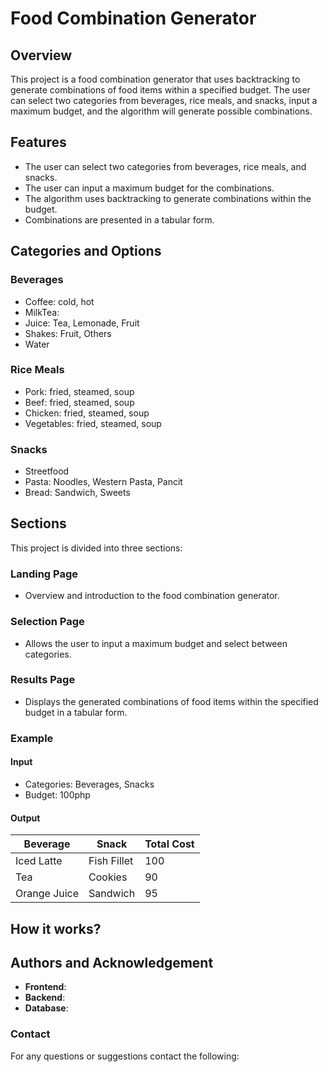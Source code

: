 # Food Combination Generator

## Overview

This project is a food combination generator that uses backtracking to generate combinations of food items within a specified budget. The user can select two categories from beverages, rice meals, and snacks, input a maximum budget, and the algorithm will generate possible combinations.

## Features

- The user can select two categories from beverages, rice meals, and snacks.
- The user can input a maximum budget for the combinations.
- The algorithm uses backtracking to generate combinations within the budget.
- Combinations are presented in a tabular form.

## Categories and Options

### Beverages
- Coffee: cold, hot
- MilkTea: 
- Juice: Tea, Lemonade, Fruit
- Shakes: Fruit, Others
- Water

### Rice Meals
- Pork: fried, steamed, soup
- Beef: fried, steamed, soup
- Chicken: fried, steamed, soup
- Vegetables: fried, steamed, soup

### Snacks
- Streetfood
- Pasta: Noodles, Western Pasta, Pancit
- Bread: Sandwich, Sweets


## Sections
This project is divided into three sections:

### Landing Page
- Overview and introduction to the food combination generator.

### Selection Page
- Allows the user to input a maximum budget and select between categories.

### Results Page
- Displays the generated combinations of food items within the specified budget in a tabular form.


### Example

#### Input
- Categories: Beverages, Snacks
- Budget: 100php

#### Output
| Beverage     | Snack        | Total Cost |
|--------------|--------------|------------|
| Iced Latte   | Fish Fillet  | 100        |
| Tea          | Cookies      | 90         |
| Orange Juice | Sandwich     | 95         |

## How it works?


## Authors and Acknowledgement
- **Frontend**:
- **Backend**: 
- **Database**: 

### Contact
For any questions or suggestions contact the following:


